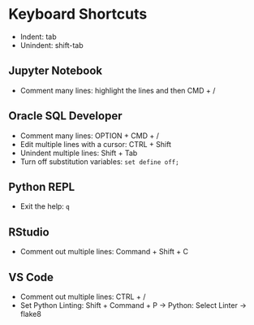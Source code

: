 # Keyboard Shortcuts

* Indent: tab
* Unindent: shift-tab

## Jupyter Notebook
* Comment many lines: highlight the lines and then CMD + /

## Oracle SQL Developer
* Comment many lines: OPTION + CMD + /
* Edit multiple lines with a cursor: CTRL + Shift
* Unindent multiple lines: Shift + Tab
* Turn off substitution variables: `set define off;`

## Python REPL
* Exit the help: `q`

## RStudio
* Comment out multiple lines: Command + Shift + C

## VS Code
* Comment out multiple lines: CTRL + /
* Set Python Linting: Shift + Command + P -> Python: Select Linter -> flake8